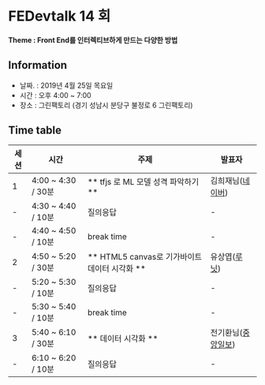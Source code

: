 # FEDevtalk 14 회

#### Theme : Front End를 인터렉티브하게 만드는 다양한 방법

## Information

- 날짜. : 2019년 4월 25일 목요일
- 시간 : 오후 4:00 ~ 7:00
- 장소 : 그린팩토리 (경기 성남시 분당구 불정로 6 그린팩토리)

## Time table
| 세션 | 시간               | 주제       | 발표자          |
| ---- | ------------------ | ---------- | --------------- |
| 1    | 4:00 ~ 4:30 / 30분 | ** tfjs 로 ML 모델 성격 파악하기 ** | 김희재님([네이버](https://www.navercorp.com/)) |
| -    | 4:30 ~ 4:40 / 10분 | 질의응답 | - |
| -    | 4:40 ~ 4:50 / 10분 | break time | - |
| 2    | 4:50 ~ 5:20 / 30분 | ** HTML5 canvas로 기가바이트 데이터 시각화 ** | 유상엽([루닛](https://lunit.io/joinus/)) |
| -    | 5:20 ~ 5:30 / 10분 | 질의응답 | - |
| -    | 5:30 ~ 5:40 / 10분 | break time | - |
| 3    | 5:40 ~ 6:10 / 30분 | ** 데이터 시각화 ** | 전기환님([중앙일보](https://joongang.joins.com/)) |
| -    | 6:10 ~ 6:20 / 10분 | 질의응답 | - |
